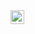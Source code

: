 <!--
**jromeem/jromeem** is a ✨ _special_ ✨ repository because its `README.md` (this file) appears on your GitHub profile.

Here are some ideas to get you started:

- 🔭 I’m currently working on ...
- 🌱 I’m currently learning ...
- 👯 I’m looking to collaborate on ...
- 🤔 I’m looking for help with ...
- 💬 Ask me about ...
- 📫 How to reach me: ...
- 😄 Pronouns: ...
- ⚡ Fun fact: ...
-->

<a target="_blank" href="https://www.instagram.com/jromeem/">
  <img align="left" alt="jromeem's Instagram" width="22px" src="https://cdn.jsdelivr.net/npm/simple-icons@v3/icons/instagram.svg" />
</a>
